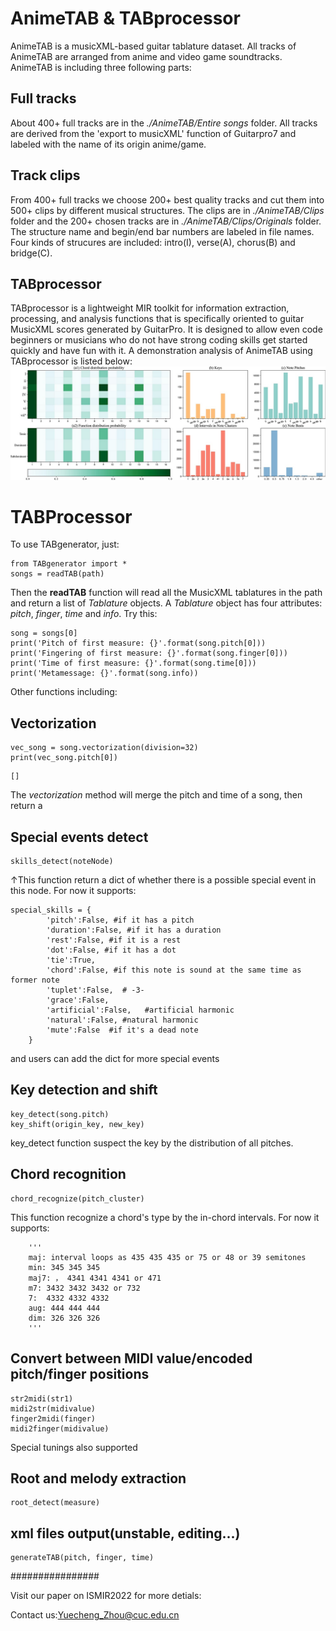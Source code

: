 # AnimeTAB & TABprocessor
AnimeTAB is a musicXML-based guitar tablature dataset. All tracks of AnimeTAB are arranged from anime and video game soundtracks. AnimeTAB is including three following parts:

## Full tracks
About 400+ full tracks are in the *./AnimeTAB/Entire songs* folder. All tracks are derived from the 'export to musicXML' function of Guitarpro7 and labeled with the name of its origin anime/game. 

## Track clips
From 400+ full tracks we choose 200+ best quality tracks and cut them into 500+ clips by different musical structures. The clips are in *./AnimeTAB/Clips* folder and the 200+ chosen tracks are in *./AnimeTAB/Clips/Originals* folder. The structure name and begin/end bar numbers are labeled in file names. Four kinds of strucures are included: intro(I), verse(A), chorus(B) and bridge(C).

## TABprocessor
TABprocessor is a lightweight MIR toolkit for information extraction, processing, and analysis functions that is specifically oriented to guitar MusicXML scores generated by GuitarPro. It is designed to allow even code beginners or musicians who do not have strong coding skills get started quickly and have fun with it. A demonstration analysis of AnimeTAB using TABprocessor is listed below:
![Demonstration analysis](https://github.com/amamiya-yuuko/AnimeTAB/blob/main/Demonstration%20analysis.jpg)


# TABProcessor

To use TABgenerator, just:
```
from TABgenerator import *
songs = readTAB(path)
```
Then the **readTAB** function will read all the MusicXML tablatures in the path and return a list of *Tablature* objects.
A *Tablature* object has four attributes: *pitch*, *finger*, *time* and *info*. Try this:

```
song = songs[0]
print('Pitch of first measure: {}'.format(song.pitch[0]))
print('Fingering of first measure: {}'.format(song.finger[0]))
print('Time of first measure: {}'.format(song.time[0]))
print('Metamessage: {}'.format(song.info))
```

Other functions including:
## Vectorization
```
vec_song = song.vectorization(division=32)
print(vec_song.pitch[0])
```

```
[]
```
The *vectorization* method will merge the pitch and time of a song, then return a 

## Special events detect
```
skills_detect(noteNode)
```
↑This function return a dict of whether there is a possible special event in this node. For now it supports:
```
special_skills = {        
        'pitch':False, #if it has a pitch
        'duration':False, #if it has a duration
        'rest':False, #if it is a rest
        'dot':False, #if it has a dot
        'tie':True, 
        'chord':False, #if this note is sound at the same time as former note
        'tuplet':False,  # -3-
        'grace':False,  
        'artificial':False,   #artificial harmonic
        'natural':False, #natural harmonic
        'mute':False  #if it's a dead note
    }
```
and users can add the dict for more special events

## Key detection and shift

```
key_detect(song.pitch)
key_shift(origin_key, new_key)
```

key_detect function suspect the key by the distribution of all pitches. 

## Chord recognition
```
chord_recognize(pitch_cluster)
```

This function recognize a chord's type by the in-chord intervals. For now it supports:

```
    '''
    maj: interval loops as 435 435 435 or 75 or 48 or 39 semitones
    min: 345 345 345
    maj7: ， 4341 4341 4341 or 471
    m7: 3432 3432 3432 or 732
    7:  4332 4332 4332
    aug: 444 444 444
    dim: 326 326 326
    '''
```

## Convert between MIDI value/encoded pitch/finger positions
```
str2midi(str1)
midi2str(midivalue)
finger2midi(finger)
midi2finger(midivalue)
```
Special tunings also supported

## Root and melody extraction
```
root_detect(measure)
```
## xml files output(unstable, editing...)
```
generateTAB(pitch, finger, time)
```

################

Visit our paper on ISMIR2022 for more detials:

Contact us:Yuecheng_Zhou@cuc.edu.cn
